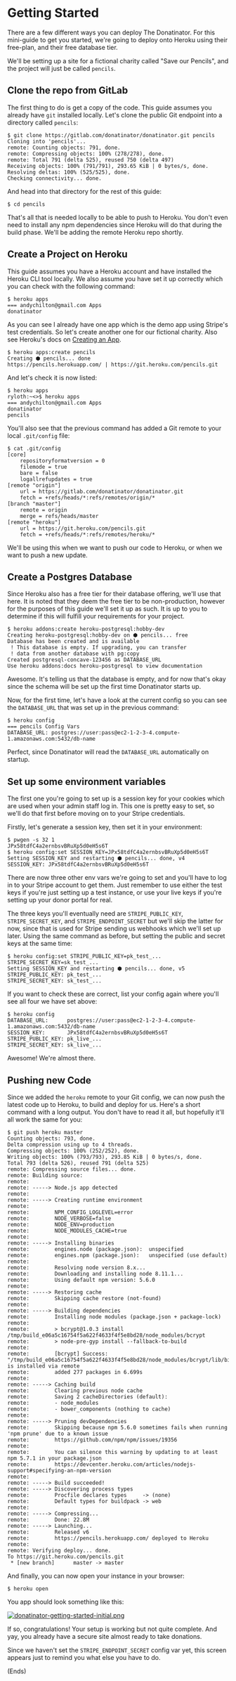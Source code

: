 # Getting Started #

There are a few different ways you can deploy The Donatinator. For this mini-guide to get you started, we're going to
deploy onto Heroku using their free-plan, and their free database tier.

We'll be setting up a site for a fictional charity called "Save our Pencils", and the project will just be called
`pencils`.

## Clone the repo from GitLab ##

The first thing to do is get a copy of the code. This guide assumes you already have `git` installed locally. Let's
clone the public Git endpoint into a directory called `pencils`:

```
$ git clone https://gitlab.com/donatinator/donatinator.git pencils
Cloning into 'pencils'...
remote: Counting objects: 791, done.
remote: Compressing objects: 100% (278/278), done.
remote: Total 791 (delta 525), reused 750 (delta 497)
Receiving objects: 100% (791/791), 293.65 KiB | 0 bytes/s, done.
Resolving deltas: 100% (525/525), done.
Checking connectivity... done.
```

And head into that directory for the rest of this guide:

```
$ cd pencils
```

That's all that is needed locally to be able to push to Heroku. You don't even need to install any npm dependencies
since Heroku will do that during the build phase. We'll be adding the remote Heroku repo shortly.

## Create a Project on Heroku ##

This guide assumes you have a Heroku account and have installed the Heroku CLI tool locally. We also assume you have set it up correctly which you can check with the following command:

```
$ heroku apps
=== andychilton@gmail.com Apps
donatinator
```

As you can see I already have one app which is the demo app using Stripe's test credentials. So let's create another
one for our fictional charity. Also see Heroku's docs on
[Creating an App](https://devcenter.heroku.com/articles/creating-apps).

```
$ heroku apps:create pencils
Creating ⬢ pencils... done
https://pencils.herokuapp.com/ | https://git.heroku.com/pencils.git
```

And let's check it is now listed:

```
$ heroku apps
ryloth:~<>$ heroku apps
=== andychilton@gmail.com Apps
donatinator
pencils
```

You'll also see that the previous command has added a Git remote to your local `.git/config` file:

```
$ cat .git/config
[core]
	repositoryformatversion = 0
	filemode = true
	bare = false
	logallrefupdates = true
[remote "origin"]
	url = https://gitlab.com/donatinator/donatinator.git
	fetch = +refs/heads/*:refs/remotes/origin/*
[branch "master"]
	remote = origin
	merge = refs/heads/master
[remote "heroku"]
	url = https://git.heroku.com/pencils.git
	fetch = +refs/heads/*:refs/remotes/heroku/*
```

We'll be using this when we want to push our code to Heroku, or when we want to push a new update.

## Create a Postgres Database ##

Since Heroku also has a free tier for their database offering, we'll use that here. It is noted that they deem the free
tier to be non-production, however for the purposes of this guide we'll set it up as such. It is up to you to determine
if this will fulfill your requirements for your project.

```
$ heroku addons:create heroku-postgresql:hobby-dev
Creating heroku-postgresql:hobby-dev on ⬢ pencils... free
Database has been created and is available
 ! This database is empty. If upgrading, you can transfer
 ! data from another database with pg:copy
Created postgresql-concave-123456 as DATABASE_URL
Use heroku addons:docs heroku-postgresql to view documentation
```

Awesome. It's telling us that the database is empty, and for now that's okay since the schema will be set up the first
time Donatinator starts up.

Now, for the first time, let's have a look at the current config so you can see the `DATABASE_URL` that was set up in the previous command:

```
$ heroku config
=== pencils Config Vars
DATABASE_URL: postgres://user:pass@ec2-1-2-3-4.compute-1.amazonaws.com:5432/db-name
```

Perfect, since Donatinator will read the `DATABASE_URL` automatically on startup.

## Set up some environment variables ##

The first one you're going to set up is a session key for your cookies which are used when your admin staff log
in. This one is pretty easy to set, so we'll do that first before moving on to your Stripe credentials.

Firstly, let's generate a session key, then set it in your environment:

```
$ pwgen -s 32 1
JPx58tdfC4a2ernbsvBRuXp5d0eH5s6T
$ heroku config:set SESSION_KEY=JPx58tdfC4a2ernbsvBRuXp5d0eH5s6T
Setting SESSION_KEY and restarting ⬢ pencils... done, v4
SESSION_KEY: JPx58tdfC4a2ernbsvBRuXp5d0eH5s6T
```

There are now three other env vars we're going to set and you'll have to log in to your Stripe account to get them.
Just remember to use either the test keys if you're just setting up a test instance, or use your live keys if you're
setting up your donor portal for real.

The three keys you'll eventually need are `STRIPE_PUBLIC_KEY`, `STRIPE_SECRET_KEY`, and `STRIPE_ENDPOINT_SECRET` but
we'll skip the latter for now, since that is used for Stripe sending us webhooks which we'll set up later. Using the
same command as before, but setting the public and secret keys at the same time:

```
$ heroku config:set STRIPE_PUBLIC_KEY=pk_test_... STRIPE_SECRET_KEY=sk_test_...
Setting SESSION_KEY and restarting ⬢ pencils... done, v5
STRIPE_PUBLIC_KEY: pk_test_...
STRIPE_SECRET_KEY: sk_test_...
```

If you want to check these are correct, list your config again where you'll see all four we have set above:

```
$ heroku config
DATABASE_URL:      postgres://user:pass@ec2-1-2-3-4.compute-1.amazonaws.com:5432/db-name
SESSION_KEY:       JPx58tdfC4a2ernbsvBRuXp5d0eH5s6T
STRIPE_PUBLIC_KEY: pk_live_...
STRIPE_SECRET_KEY: sk_live_...
```

Awesome! We're almost there.

## Pushing new Code ##

Since we added the `heroku` remote to your Git config, we can now push the latest code up to Heroku, to build and deploy for us. Here's a short command with a long output. You don't have to read it all, but hopefully it'll all work the same for you:

```
$ git push heroku master
Counting objects: 793, done.
Delta compression using up to 4 threads.
Compressing objects: 100% (252/252), done.
Writing objects: 100% (793/793), 293.85 KiB | 0 bytes/s, done.
Total 793 (delta 526), reused 791 (delta 525)
remote: Compressing source files... done.
remote: Building source:
remote:
remote: -----> Node.js app detected
remote:
remote: -----> Creating runtime environment
remote:
remote:        NPM_CONFIG_LOGLEVEL=error
remote:        NODE_VERBOSE=false
remote:        NODE_ENV=production
remote:        NODE_MODULES_CACHE=true
remote:
remote: -----> Installing binaries
remote:        engines.node (package.json):  unspecified
remote:        engines.npm (package.json):   unspecified (use default)
remote:
remote:        Resolving node version 8.x...
remote:        Downloading and installing node 8.11.1...
remote:        Using default npm version: 5.6.0
remote:
remote: -----> Restoring cache
remote:        Skipping cache restore (not-found)
remote:
remote: -----> Building dependencies
remote:        Installing node modules (package.json + package-lock)
remote:
remote:        > bcrypt@1.0.3 install /tmp/build_e06a5c16754f5a622f4633f4f5e8bd28/node_modules/bcrypt
remote:        > node-pre-gyp install --fallback-to-build
remote:
remote:        [bcrypt] Success: "/tmp/build_e06a5c16754f5a622f4633f4f5e8bd28/node_modules/bcrypt/lib/binding/bcrypt_lib.node" is installed via remote
remote:        added 277 packages in 6.699s
remote:
remote: -----> Caching build
remote:        Clearing previous node cache
remote:        Saving 2 cacheDirectories (default):
remote:        - node_modules
remote:        - bower_components (nothing to cache)
remote:
remote: -----> Pruning devDependencies
remote:        Skipping because npm 5.6.0 sometimes fails when running 'npm prune' due to a known issue
remote:        https://github.com/npm/npm/issues/19356
remote:
remote:        You can silence this warning by updating to at least npm 5.7.1 in your package.json
remote:        https://devcenter.heroku.com/articles/nodejs-support#specifying-an-npm-version
remote:
remote: -----> Build succeeded!
remote: -----> Discovering process types
remote:        Procfile declares types     -> (none)
remote:        Default types for buildpack -> web
remote:
remote: -----> Compressing...
remote:        Done: 22.8M
remote: -----> Launching...
remote:        Released v6
remote:        https://pencils.herokuapp.com/ deployed to Heroku
remote:
remote: Verifying deploy... done.
To https://git.heroku.com/pencils.git
 * [new branch]      master -> master
```

And finally, you can now open your instance in your browser:

```
$ heroku open
```

You app should look something like this:

[![donatinator-getting-started-initial.png](https://s31.postimg.org/5hrs4r74b/donatinator-getting-started-initial.png)](https://postimg.org/image/4fhlm7oav/)

If so, congratulations! Your setup is working but not quite complete. And yay, you already have a secure site almost
ready to take donations.

Since we haven't set the `STRIPE_ENDPOINT_SECRET` config var yet, this screen appears just to remind you what else you
have to do.

(Ends)
